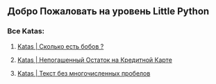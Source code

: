 ## Добро Пожаловать на уровень Little Python


### Все Katas:

1. [Katas | Сколько есть бобов ?]('https://github.com/gopjak36/pythonkata/tree/master/ru/Python%20Katas/1.%20Little%20Python/1.%20Katas')

2. [Katas | Непогашенный Остаток на Кредитной Карте]('https://github.com/gopjak36/pythonkata/tree/master/ru/Python%20Katas/1.%20Little%20Python/2.%20Katas')

3. [Katas | Текст без многочисленных пробелов ]('https://github.com/gopjak36/pythonkata/tree/master/ru/Python%20Katas/1.%20Little%20Python/3.%20Katas')
